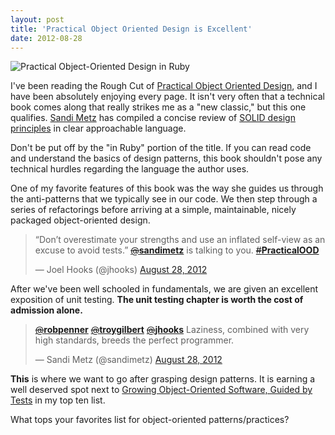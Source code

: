```yaml
---
layout: post
title: 'Practical Object Oriented Design is Excellent'
date: 2012-08-28
---
```


![Practical Object-Oriented Design in Ruby](/images/pood.jpeg)

I've been reading the Rough Cut of [Practical Object Oriented Design](http://www.amazon.com/exec/obidos/ASIN/0321721330/joehoobuiblo-20/ref=nosim/), and I have been absolutely enjoying every page. It isn't very often that a technical book comes along that really strikes me as a "new classic," but this one qualifies. [Sandi Metz](https://twitter.com/sandimetz) has compiled a concise review of [SOLID design principles](http://butunclebob.com/ArticleS.UncleBob.PrinciplesOfOod) in clear approachable language.

Don't be put off by the "in Ruby" portion of the title. If you can read code and understand the basics of design patterns, this book shouldn't pose any technical hurdles regarding the language the author uses.

One of my favorite features of this book was the way she guides us through the anti-patterns that we typically see in our code. We then step through a series of refactorings before arriving at a simple, maintainable, nicely packaged object-oriented design.

<blockquote class="twitter-tweet tw-align-center"><p>“Don’t overestimate your strengths and use an inflated self-view as an excuse to avoid tests.” <a href="https://twitter.com/sandimetz"><s>@</s><b>sandimetz</b></a> is talking to you. <a href="https://twitter.com/search/?q=%23PracticalOOD"><s>#</s><b>PracticalOOD</b></a></p>&mdash; Joel Hooks (@jhooks) <a href="https://twitter.com/jhooks/status/240446750157070336" data-datetime="2012-08-28T13:52:27+00:00">August 28, 2012</a></blockquote>
<script src="//platform.twitter.com/widgets.js" charset="utf-8"></script>

After we've been well schooled in fundamentals, we are given an excellent exposition of unit testing. **The unit testing chapter is worth the cost of admission alone.**

<blockquote class="twitter-tweet tw-align-center" data-in-reply-to="240464842845208576"><p><a href="https://twitter.com/robpenner"><s>@</s><b>robpenner</b></a> <a href="https://twitter.com/troygilbert"><s>@</s><b>troygilbert</b></a> <a href="https://twitter.com/jhooks"><s>@</s><b>jhooks</b></a> Laziness, combined with very high standards, breeds the perfect programmer.</p>&mdash; Sandi Metz (@sandimetz) <a href="https://twitter.com/sandimetz/status/240472922702086144" data-datetime="2012-08-28T15:36:27+00:00">August 28, 2012</a></blockquote>

**This** is where we want to go after grasping design patterns. It is earning a well deserved spot next to [Growing Object-Oriented Software, Guided by Tests](http://www.amazon.com/exec/obidos/ASIN/0321503627/joehoobuiblo-20/ref=nosim/) in my top ten list.

What tops your favorites list for object-oriented patterns/practices?
